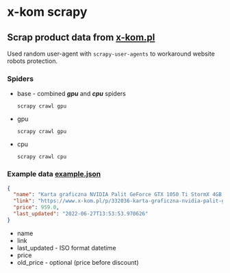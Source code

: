 # x-kom scrapy

## Scrap product data from [x-kom.pl](https://www.x-kom.pl/)

Used random user-agent with `scrapy-user-agents` to workaround website robots protection.

### Spiders

* base - combined _**gpu**_ and _**cpu**_ spiders
    ```shell
    scrapy crawl gpu
    ```
* gpu
    ```shell
    scrapy crawl gpu
    ```
* cpu
    ```shell
    scrapy crawl cpu
    ```

### Example data [example.json](example.json)

```json
{
  "name": "Karta graficzna NVIDIA Palit GeForce GTX 1050 Ti StormX 4GB GDDR5",
  "link": "https://www.x-kom.pl/p/332036-karta-graficzna-nvidia-palit-geforce-gtx-1050-ti-stormx-4gb-gddr5.html",
  "price": 959.0,
  "last_updated": "2022-06-27T13:53:53.970626"
}
```

* name
* link
* last_updated - ISO format datetime
* price
* old_price - optional (price before discount)
